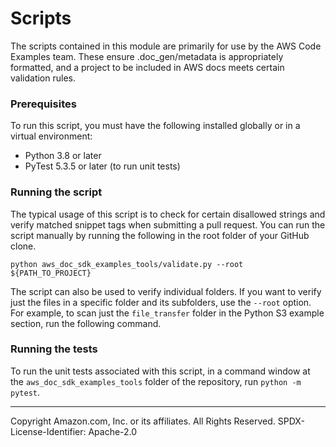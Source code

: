 # Scripts

The scripts contained in this module are primarily for use by the AWS
Code Examples team. These ensure .doc_gen/metadata is appropriately formatted,
and a project to be included in AWS docs meets certain validation rules.

### Prerequisites

To run this script, you must have the following installed globally or in a virtual
environment:

- Python 3.8 or later
- PyTest 5.3.5 or later (to run unit tests)

### Running the script

The typical usage of this script is to check for certain disallowed strings and
verify matched snippet tags when submitting a pull request. You can run the script
manually by running the following in the root folder of your GitHub clone.

```
python aws_doc_sdk_examples_tools/validate.py --root ${PATH_TO_PROJECT}
```

The script can also be used to verify individual folders. If you want to verify
just the files in a specific folder and its subfolders, use the `--root` option.
For example, to scan just the `file_transfer` folder in the Python S3 example section,
run the following command.

### Running the tests

To run the unit tests associated with this script, in a command window at the
`aws_doc_sdk_examples_tools` folder of the repository, run `python -m pytest`.

---

Copyright Amazon.com, Inc. or its affiliates. All Rights Reserved.
SPDX-License-Identifier: Apache-2.0
